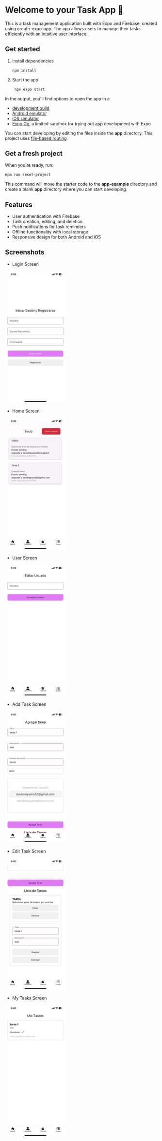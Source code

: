 # Welcome to your Task App 👋

This is a task management application built with Expo and Firebase, created using create-expo-app. The app allows users to manage their tasks efficiently with an intuitive user interface.

## Get started

1. Install dependencies

   ```bash
   npm install
   ```

2. Start the app

   ```bash
    npx expo start
   ```

In the output, you'll find options to open the app in a

- [development build](https://docs.expo.dev/develop/development-builds/introduction/)
- [Android emulator](https://docs.expo.dev/workflow/android-studio-emulator/)
- [iOS simulator](https://docs.expo.dev/workflow/ios-simulator/)
- [Expo Go](https://expo.dev/go), a limited sandbox for trying out app development with Expo

You can start developing by editing the files inside the **app** directory. This project uses [file-based routing](https://docs.expo.dev/router/introduction).

## Get a fresh project

When you're ready, run:

```bash
npm run reset-project
```

This command will move the starter code to the **app-example** directory and create a blank **app** directory where you can start developing.

## Features

 - User authentication with Firebase
 - Task creation, editing, and deletion
 - Push notifications for task reminders
 - Offline functionality with local storage
 - Responsive design for both Android and iOS


## Screenshots

 - Login Screen

<img src="./assets/images/login.jpeg" alt="Login Screen" width="200"/>

 - Home Screen
<img src="./assets/images/tasks.jpeg" alt="Home Screen" width="200"/>

 - User Screen

<img src="./assets/images/user.jpeg" alt="User Screen" width="200"/>

 - Add Task Screen

 <img src="./assets/images/at.jpeg" alt="Agregar tarea Screen" width="200"/>

 - Edit Task Screen

 <img src="./assets/images/et.jpeg" alt="Editar Tarea Screen" width="200"/>

 - My Tasks Screen

 <img src="./assets/images/check.jpeg" alt="Check Screen" width="200"/>